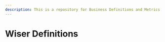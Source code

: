 ```yaml
---
description: This is a repository for Business Definitions and Metrics at Wiser
---
```


# Wiser Definitions

### 













